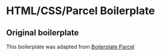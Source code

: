 # HTML/CSS/Parcel Boilerplate

## Original boilerplate
This boilerplate was adapted from [Boilerplate Parcel](https://github.com/thecodercoder/boilerplate-parcel)
